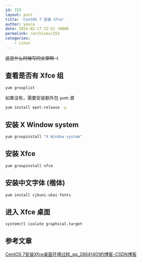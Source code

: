 ```yaml
---
id: 153
layout: post
title: 'CentOS 7 安装 Xfce'
author: yexca
date: 2024-02-17 22:51 +0800
permalink: /archives/153
categories:
    - Linux
---
```


~~这是什么时候写的文章啊（~~

## 查看是否有 Xfce 组

```bash
yum grouplist
```

如果没有，需要安装额外包 yum 源

```bash
yum install epel-release -y
```

## 安装 X Window system

```bash
yum groupinstall "X Window system"
```

## 安装 Xfce

```bash
yum groupinstall xfce
```

## 安装中文字体 (楷体)

```bash
yum install cjkuni-ukai-fonts
```

## 进入 Xfce 桌面

```bash
systemctl isolate graphical.target
```

## 参考文章

[CentOS 7安装Xfce桌面环境过程_qq_28641401的博客-CSDN博客](https://blog.csdn.net/qq_28641401/article/details/99428192)
